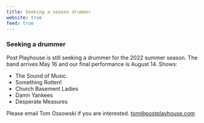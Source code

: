 ```yaml
---
title: Seeking a season drummer
website: true
feed: true
---
```


### Seeking a drummer

Post Playhouse is still seeking a drummer for the 2022 summer season. The band arrives May 16 and our final performance is August 14. Shows:

- The Sound of Music
- Something Rotten!
- Church Basement Ladies
- Damn Yankees
- Desperate Measures

Please email Tom Ossowski if you are interested. [tom@postplayhouse.com](mailto:tom@postplayhouse.com)
